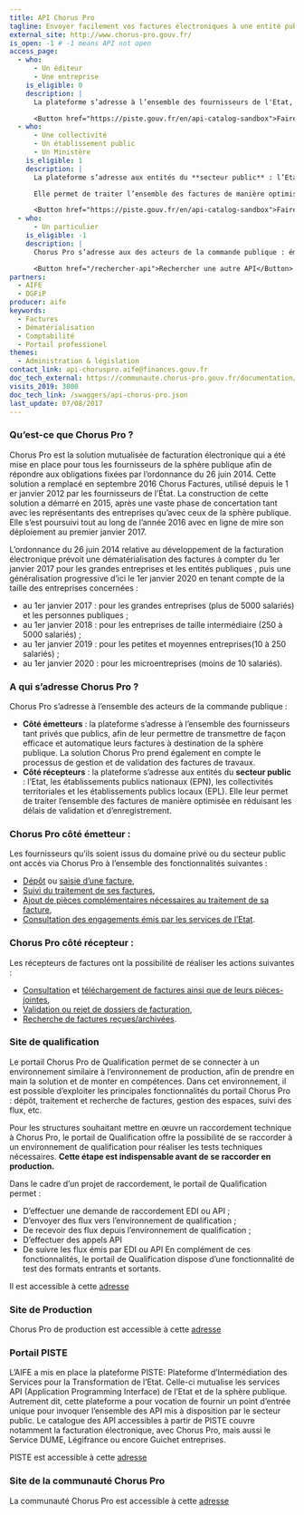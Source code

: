 ```yaml
---
title: API Chorus Pro
tagline: Envoyer facilement vos factures électroniques à une entité publique française
external_site: http://www.chorus-pro.gouv.fr/
is_open: -1 # -1 means API not open
access_page:
  - who:
      - Un éditeur
      - Une entreprise
    is_eligible: 0
    description: |
      La plateforme s’adresse à l’ensemble des fournisseurs de l'Etat, tant privés que publics, afin de leur permettre de transmettre de façon efficace et automatique leurs factures à destination de la sphère publique.

      <Button href="https://piste.gouv.fr/en/api-catalog-sandbox">Faire une demande d'habilitation</Button>
  - who:
      - Une collectivité
      - Un établissement public
      - Un Ministère
    is_eligible: 1
    description: |
      La plateforme s’adresse aux entités du **secteur public** : l’Etat, les établissements publics nationaux (EPN), les collectivités territoriales et les établissements publics locaux (EPL).

      Elle permet de traiter l’ensemble des factures de manière optimisée en réduisant les délais de validation et d’enregistrement.

      <Button href="https://piste.gouv.fr/en/api-catalog-sandbox">Faire une demande d'habilitation</Button>
  - who:
      - Un particulier
    is_eligible: -1
    description: |
      Chorus Pro s’adresse aux des acteurs de la commande publique : émetteurs et récepteurs de facture.

      <Button href="/rechercher-api">Rechercher une autre API</Button>
partners:
  - AIFE
  - DGFiP
producer: aife
keywords:
  - Factures
  - Dématérialisation
  - Comptabilité
  - Portail professionel
themes:
  - Administration & législation
contact_link: api-choruspro.aife@finances.gouv.fr
doc_tech_external: https://communaute.chorus-pro.gouv.fr/documentation/specifications-externes/
visits_2019: 3000
doc_tech_link: /swaggers/api-chorus-pro.json
last_update: 07/08/2017
---
```


### Qu’est-ce que Chorus Pro ?

Chorus Pro est la solution mutualisée de facturation électronique qui a été mise en place pour tous les fournisseurs de la sphère publique afin de répondre aux obligations fixées par l’ordonnance du 26 juin 2014. Cette solution a remplacé en septembre 2016 Chorus Factures, utilisé depuis le 1 er janvier 2012 par les fournisseurs de l’État.
La construction de cette solution a démarré en 2015, après une vaste phase de concertation tant avec les représentants des entreprises qu’avec ceux de la sphère publique. Elle s’est poursuivi tout au long de l’année 2016 avec en ligne de mire son déploiement au premier janvier 2017.

L’ordonnance du 26 juin 2014 relative au développement de la facturation électronique prévoit une dématérialisation des factures à compter du 1er janvier 2017 pour les grandes entreprises et les entités publiques , puis une généralisation progressive d’ici le 1er janvier 2020 en tenant compte de la taille des entreprises concernées :

- au 1er janvier 2017 : pour les grandes entreprises (plus de 5000 salariés) et les personnes publiques ;
- au 1er janvier 2018 : pour les entreprises de taille intermédiaire (250 à 5000 salariés) ;
- au 1er janvier 2019 : pour les petites et moyennes entreprises(10 à 250 salariés) ;
- au 1er janvier 2020 : pour les microentreprises (moins de 10 salariés).

### A qui s’adresse Chorus Pro ?

Chorus Pro s’adresse à l’ensemble des acteurs de la commande publique :

- **Côté émetteurs** : la plateforme s’adresse à l’ensemble des fournisseurs tant privés que publics, afin de leur permettre de transmettre de façon efficace et automatique leurs factures à destination de la sphère publique. La solution Chorus Pro prend également en compte le processus de gestion et de validation des factures de travaux.
- **Côté récepteurs** : la plateforme s’adresse aux entités du **secteur public** : l’Etat, les établissements publics nationaux (EPN), les collectivités territoriales et les établissements publics locaux (EPL). Elle leur permet de traiter l’ensemble des factures de manière optimisée en réduisant les délais de validation et d’enregistrement.

### Chorus Pro côté émetteur :

Les fournisseurs qu’ils soient issus du domaine privé ou du secteur public ont accès via Chorus Pro à l’ensemble des fonctionnalités suivantes :

- [Dépôt](https://communaute.chorus-pro.gouv.fr/deposer-flux-facture/) ou [saisie d’une facture](https://communaute.chorus-pro.gouv.fr/soumettre-facture/),
- [Suivi du traitement de ses factures](https://communaute.chorus-pro.gouv.fr/rechercher-facture-par-fournisseur/),
- [Ajout de pièces complémentaires nécessaires au traitement de sa facture](https://communaute.chorus-pro.gouv.fr/completer-facture/),
- [Consultation des engagements émis par les services de l’Etat](https://communaute.chorus-pro.gouv.fr/rechercher-engagement-juridique/).

### Chorus Pro côté récepteur :

Les récepteurs de factures ont la possibilité de réaliser les actions suivantes :

- [Consultation](https://communaute.chorus-pro.gouv.fr/consulter-facture-par-recipiendaire/) et [téléchargement de factures ainsi que de leurs pièces-jointes](https://communaute.chorus-pro.gouv.fr/telecharger-groupe-facture/),
- [Validation ou rejet de dossiers de facturation](https://communaute.chorus-pro.gouv.fr/traiter-facture-recue/),
- [Recherche de factures reçues/archivées](https://communaute.chorus-pro.gouv.fr/rechercher-facture-par-recipiendaire/).

### Site de qualification

Le portail Chorus Pro de Qualification permet de se connecter à un environnement similaire à l’environnement de production, afin de prendre en main la solution et de monter en compétences.
Dans cet environnement, il est possible d’exploiter les principales fonctionnalités du portail Chorus Pro : dépôt, traitement et recherche de factures, gestion des espaces, suivi des flux, etc.

Pour les structures souhaitant mettre en œuvre un raccordement technique à Chorus Pro, le portail de Qualification offre la possibilité de se raccorder à un environnement de qualification pour réaliser les tests techniques nécessaires. **Cette étape est indispensable avant de se raccorder en production.**

Dans le cadre d’un projet de raccordement, le portail de Qualification permet :

- D’effectuer une demande de raccordement EDI ou API ;
- D’envoyer des flux vers l’environnement de qualification ;
- De recevoir des flux depuis l’environnement de qualification ;
- D’effectuer des appels API
- De suivre les flux émis par EDI ou API
  En complément de ces fonctionnalités, le portail de Qualification dispose d’une fonctionnalité de test des formats entrants et sortants.

Il est accessible à cette [adresse](http://chorus-pro.gouv.fr/qualif/)

### Site de Production

Chorus Pro de production est accessible à cette [adresse](http://chorus-pro.gouv.fr/cpp/)

### Portail PISTE

L’AIFE a mis en place la plateforme PISTE: Plateforme d’Intermédiation des Services pour la Transformation de l’Etat. Celle-ci mutualise les services API (Application Programming Interface) de l’Etat et de la sphère publique. Autrement dit, cette plateforme a pour vocation de fournir un point d’entrée unique pour invoquer l’ensemble des API mis à disposition par le secteur public. Le catalogue des API accessibles à partir de PISTE couvre notamment la facturation électronique, avec Chorus Pro, mais aussi le Service DUME, Légifrance ou encore Guichet entreprises.

PISTE est accessible à cette [adresse](https://piste.gouv.fr/en/api-catalog-sandbox)

### Site de la communauté Chorus Pro

La communauté Chorus Pro est accessible à cette [adresse](https://lab.chorus-pro.gouv.fr/)
